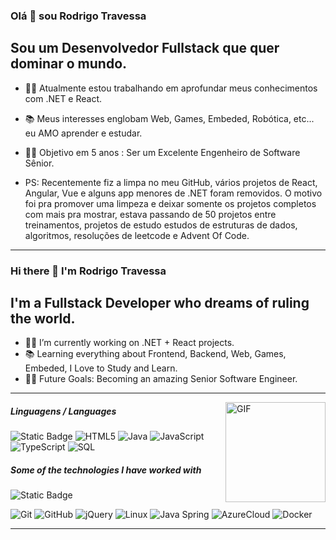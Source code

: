 ### Olá 👋 sou Rodrigo Travessa ###

## Sou um Desenvolvedor Fullstack que quer dominar o mundo.

- 👨‍💻 Atualmente estou trabalhando em aprofundar meus conhecimentos com .NET e React.
- 📚 Meus interesses englobam Web, Games, Embeded, Robótica, etc... eu AMO aprender e estudar.
- 💪🏼 Objetivo em 5 anos : Ser um Excelente Engenheiro de Software Sênior.

- PS: Recentemente fiz a limpa no meu GitHub, vários projetos de React, Angular, Vue e alguns app menores de .NET foram removidos.
  O motivo foi pra promover uma limpeza e deixar somente os projetos completos com mais pra mostrar, estava passando de 50 projetos entre treinamentos, projetos de estudo
  estudos de estruturas de dados, algoritmos, resoluções de leetcode e Advent Of Code. 

---
### Hi there 👋 I'm Rodrigo Travessa

## I'm a Fullstack Developer who dreams of ruling the world.

- 👨‍💻 I’m currently working on .NET + React projects.
- 📚 Learning everything about Frontend, Backend, Web, Games, Embeded, I Love to Study and Learn.
- 💪🏼 Future Goals: Becoming an amazing Senior Software Engineer.

---

<img align="right" alt="GIF" height="160px" src="https://media.giphy.com/media/Ah3zHH7hvsSB2/giphy.gif" />

##### Linguagens / Languages

![Static Badge](https://img.shields.io/badge/CSharp-blue?logo=CSharp)
![HTML5](https://img.shields.io/badge/-HTML5-000000?style=flat&logo=html5)
![Java](https://img.shields.io/badge/-Java-000000?style=flat&logo=java)
![JavaScript](https://img.shields.io/badge/-JavaScript-000000?style=flat&logo=javascript)
![TypeScript](https://img.shields.io/badge/-TypeScript-000000?style=flat&logo=typescript)
![SQL](https://img.shields.io/badge/-SQL-000000?style=flat&logo=postgresql)

##### Some of the technologies I have worked with

![Static Badge](https://img.shields.io/badge/.NET-purple?logo=dotnet)

![Git](https://img.shields.io/badge/-Git-222222?style=flat&logo=git&logoColor=F05032)
![GitHub](https://img.shields.io/badge/-GitHub-222222?style=flat&logo=github&logoColor=181717)
![jQuery](https://img.shields.io/badge/-jQuery-222222?style=flat&logo=jQuery&logoColor=0769AD)
![Linux](https://img.shields.io/badge/-Linux-222222?style=flat&logo=linux&logoColor=FCC624)
![Java Spring](https://img.shields.io/badge/-Spring-222222?style=flat&logo=spring&logoColor=6DB33F)
![AzureCloud](https://img.shields.io/badge/Microsoft%20Azure-222222?style=flat-square&logo=microsoft-azure)
![Docker](https://img.shields.io/badge/-Docker-black?style=flat-square&logo=docker)
<br/>

---

<!--
**rodrigo-travessa/rodrigo-travessa** is a ✨ _special_ ✨ repository because its `README.md` (this file) appears on your GitHub profile.

Here are some ideas to get you started:

- 🔭 I’m currently working on ...
- 🌱 I’m currently learning ...
- 👯 I’m looking to collaborate on ...
- 🤔 I’m looking for help with ...
- 💬 Ask me about ...
- 📫 How to reach me: ...
- 😄 Pronouns: ...
- ⚡ Fun fact: ...
-->
